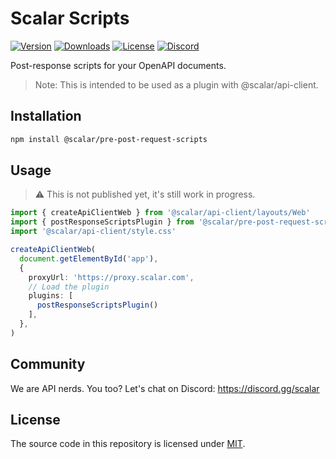 # Scalar Scripts

[![Version](https://img.shields.io/npm/v/%40scalar/scripts)](https://www.npmjs.com/package/@scalar/pre-post-request-scripts)
[![Downloads](https://img.shields.io/npm/dm/%40scalar/scripts)](https://www.npmjs.com/package/@scalar/pre-post-request-scripts)
[![License](https://img.shields.io/npm/l/%40scalar%2Fmock-server)](https://www.npmjs.com/package/@scalar/pre-post-request-scripts)
[![Discord](https://img.shields.io/discord/1135330207960678410?style=flat&color=5865F2)](https://discord.gg/pre-post-request-scripts)

Post-response scripts for your OpenAPI documents.

> Note: This is intended to be used as a plugin with @scalar/api-client.

## Installation

```bash
npm install @scalar/pre-post-request-scripts
```

## Usage

> ⚠️ This is not published yet, it's still work in progress.

```ts
import { createApiClientWeb } from '@scalar/api-client/layouts/Web'
import { postResponseScriptsPlugin } from '@scalar/pre-post-request-scripts'
import '@scalar/api-client/style.css'

createApiClientWeb(
  document.getElementById('app'),
  {
    proxyUrl: 'https://proxy.scalar.com',
    // Load the plugin
    plugins: [
      postResponseScriptsPlugin()
    ],
  },
)
```

## Community

We are API nerds. You too? Let's chat on Discord: <https://discord.gg/scalar>

## License

The source code in this repository is licensed under [MIT](https://github.com/scalar/scalar/blob/main/LICENSE).
